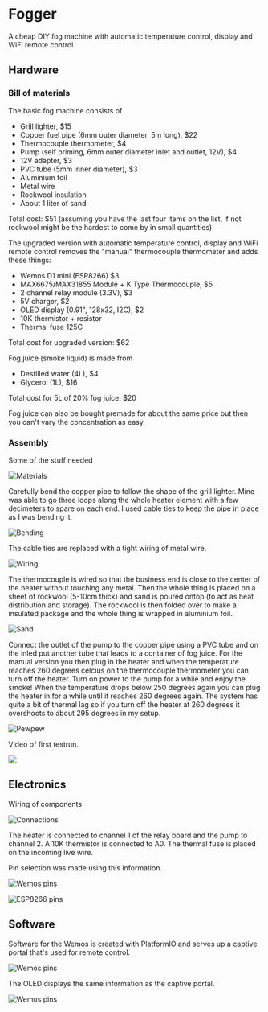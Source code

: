 # Fogger
A cheap DIY fog machine with automatic temperature control, display and WiFi remote control.

## Hardware
### Bill of materials
The basic fog machine consists of
* Grill lighter, $15
* Copper fuel pipe (6mm outer diameter, 5m long), $22
* Thermocouple thermometer, $4
* Pump (self priming, 6mm outer diameter inlet and outlet, 12V), $4
* 12V adapter, $3
* PVC tube (5mm inner diameter), $3
* Aluminium foil
* Metal wire
* Rockwool insulation
* About 1 liter of sand

Total cost: $51 (assuming you have the last four items on the list, if not rockwool might be the hardest to come by in small quantities)

The upgraded version with automatic temperature control, display and WiFi remote control removes the "manual" thermocouple thermometer and adds these things:
* Wemos D1 mini (ESP8266) $3
* MAX6675/MAX31855 Module + K Type Thermocouple, $5
* 2 channel relay module (3.3V), $3
* 5V charger, $2
* OLED display (0.91", 128x32, I2C), $2
* 10K thermistor + resistor
* Thermal fuse 125C

Total cost for upgraded version: $62

Fog juice (smoke liquid) is made from
* Destilled water (4L), $4
* Glycerol (1L), $16

Total cost for 5L of 20% fog juice: $20

Fog juice can also be bought premade for about the same price but then you can't vary the concentration as easy.

### Assembly

Some of the stuff needed

![Materials](docs/images/IMG_20200320_124921_result.jpg)

Carefully bend the copper pipe to follow the shape of the grill lighter. Mine was able to go three loops along the whole heater element with a few decimeters to spare on each end. I used cable ties to keep the pipe in place as I was bending it.

![Bending](docs/images/IMG_20200320_132139_result.jpg)

The cable ties are replaced with a tight wiring of metal wire.

![Wiring](docs/images/IMG_20200320_134547_result.jpg)

The thermocouple is wired so that the business end is close to the center of the heater without touching any metal. Then the whole thing is placed on a sheet of rockwool (5-10cm thick) and sand is poured ontop (to act as heat distribution and storage). The rockwool is then folded over to make a insulated package and the whole thing is wrapped in aluminium foil.

![Sand](docs/images/IMG_20200323_131316_result.jpg)

Connect the outlet of the pump to the copper pipe using a PVC tube and on the inled put another tube that leads to a container of fog juice. For the manual version you then plug in the heater and when the temperature reaches 260 degrees celcius on the thermocouple thermometer you can turn off the heater. Turn on power to the pump for a while and enjoy the smoke! When the temperature drops below 250 degrees again you can plug the heater in for a while until it reaches 260 degrees again. The system has quite a bit of thermal lag so if you turn off the heater at 260 degrees it overshoots to about 295 degrees in my setup.

![Pewpew](docs/images/IMG_20200323_134646_result.jpg)

Video of first testrun.

[![](http://img.youtube.com/vi/uRvGTlmDHWQ/0.jpg)](http://www.youtube.com/watch?v=uRvGTlmDHWQ "DIY smoke machine test")

## Electronics
Wiring of components

![Connections](docs/connections_bb.png)

The heater is connected to channel 1 of the relay board and the pump to channel 2. A 10K thermistor is connected to A0.
The thermal fuse is placed on the incoming live wire.

Pin selection was made using this information.

![Wemos pins](docs/images/wemospins.jpg)

![ESP8266 pins](docs/images/esp8266pins.png)


## Software
Software for the Wemos is created with PlatformIO and serves up a captive portal that's used for remote control.

![Wemos pins](docs/images/captive_portal_result.jpg)

The OLED displays the same information as the captive portal.

![Wemos pins](docs/images/display_result.jpg)
